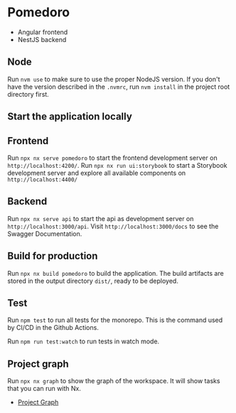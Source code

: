 # Pomedoro

- Angular frontend
- NestJS backend

## Node

Run `nvm use` to make sure to use the proper NodeJS version. 
If you don't have the version described in the `.nvmrc`, run `nvm install` in the project root directory first.

## Start the application locally

## Frontend

Run `npx nx serve pomedoro` to start the frontend development server on `http://localhost:4200/`.
Run `npx nx run ui:storybook` to start a Storybook development server and explore all available components on `http://localhost:4400/`

## Backend

Run `npx nx serve api` to start the api as development server on `http://localhost:3000/api`.
Visit `http://localhost:3000/docs` to see the Swagger Documentation.

## Build for production

Run `npx nx build pomedoro` to build the application. The build artifacts are stored in the output directory `dist/`, ready to be deployed.


## Test

Run `npm test` to run all tests for the monorepo. 
This is the command used by CI/CD in the Github Actions.

Run `npm run test:watch` to run tests in watch mode.

## Project graph

Run `npx nx graph` to show the graph of the workspace.
It will show tasks that you can run with Nx.

-   [Project Graph](https://nx.dev/core-features/explore-graph)
